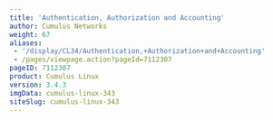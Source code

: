 ```yaml
---
title: 'Authentication, Authorization and Accounting'
author: Cumulus Networks
weight: 67
aliases:
 - '/display/CL34/Authentication,+Authorization+and+Accounting'
 - /pages/viewpage.action?pageId=7112307
pageID: 7112307
product: Cumulus Linux
version: 3.4.3
imgData: cumulus-linux-343
siteSlug: cumulus-linux-343
---
```


